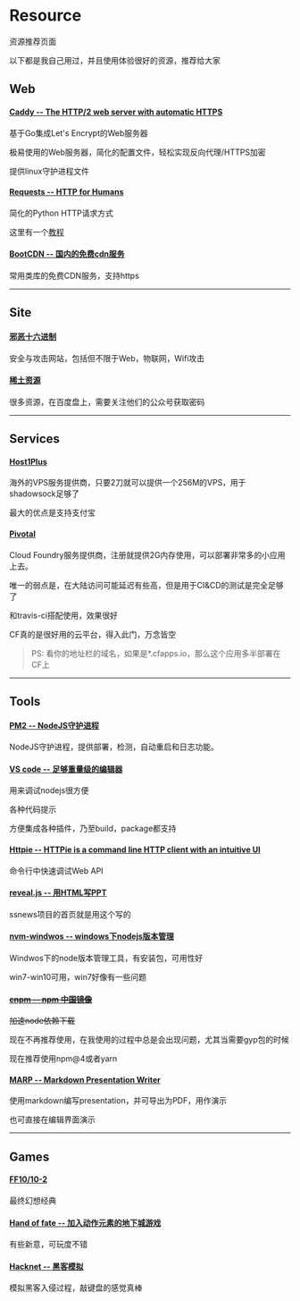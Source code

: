 # Resource

资源推荐页面

以下都是我自己用过，并且使用体验很好的资源，推荐给大家

## Web

#### [Caddy -- The HTTP/2 web server with automatic HTTPS](https://caddyserver.com/)

基于Go集成Let's Encrypt的Web服务器

极易使用的Web服务器，简化的配置文件，轻松实现反向代理/HTTPS加密

提供linux守护进程文件

#### [Requests -- HTTP for Humans](http://www.python-requests.org/en/master/)

简化的Python HTTP请求方式

这里有一个[教程](http://blog.csdn.net/iloveyin/article/details/21444613)


#### [BootCDN -- 国内的免费cdn服务](http://www.bootcdn.cn/)

常用类库的免费CDN服务，支持https

---

## Site

#### [邪恶十六进制](http://www.evil0x.com/)
安全与攻击网站，包括但不限于Web，物联网，Wifi攻击

#### [稀土资源](https://xituqu.com/resource)
很多资源，在百度盘上，需要关注他们的公众号获取密码

---

## Services

#### [Host1Plus](https://www.host1plus.com/)
海外的VPS服务提供商，只要2刀就可以提供一个256M的VPS，用于shadowsock足够了

最大的优点是支持支付宝

#### [Pivotal](https://pivotal.io/)
Cloud Foundry服务提供商，注册就提供2G内存使用，可以部署非常多的小应用上去。

唯一的弱点是，在大陆访问可能延迟有些高，但是用于CI&CD的测试是完全足够了

和travis-ci搭配使用，效果很好

CF真的是很好用的云平台，得入此门，万念皆空

> PS: 看你的地址栏的域名，如果是*.cfapps.io，那么这个应用多半部署在CF上

---

## Tools

#### [PM2 -- NodeJS守护进程](https://www.npmjs.com/package/pm2)
NodeJS守护进程，提供部署，检测，自动重启和日志功能。

#### [VS code -- 足够重量级的编辑器](https://code.visualstudio.com)

用来调试nodejs很方便

各种代码提示

方便集成各种插件，乃至build，package都支持

#### [Httpie -- HTTPie is a command line HTTP client with an intuitive UI](https://httpie.org/)

命令行中快速调试Web API

#### [reveal.js -- 用HTML写PPT](http://lab.hakim.se/reveal-js/)
ssnews项目的首页就是用这个写的

#### [nvm-windwos -- windows下nodejs版本管理](https://github.com/coreybutler/nvm-windows)

Windwos下的node版本管理工具，有安装包，可用性好

win7-win10可用，win7好像有一些问题

#### [~~cnpm -- npm 中国镜像~~](https://npm.taobao.org/)

~~加速node依赖下载~~

现在不再推荐使用，在我使用的过程中总是会出现问题，尤其当需要gyp包的时候

现在推荐使用npm@4或者yarn

#### [MARP -- Markdown Presentation Writer](https://yhatt.github.io/marp/)

使用markdown编写presentation，并可导出为PDF，用作演示

也可直接在编辑界面演示

---

## Games

#### [FF10/10-2](http://baike.baidu.com/link?url=nQgnVhJb-_NfC8rxHADdsEUZRVBovyz78bH-mQhQK5qFwd-1a9vNwFpQwmgy6jnnPAgneh3mIjEX93laEupqxq)

最终幻想经典

#### [Hand of fate -- 加入动作元素的地下城游戏](http://t.cn/RcdZ1mu)

有些新意，可玩度不错


#### [Hacknet -- 黑客模拟](#)

模拟黑客入侵过程，敲键盘的感觉真棒